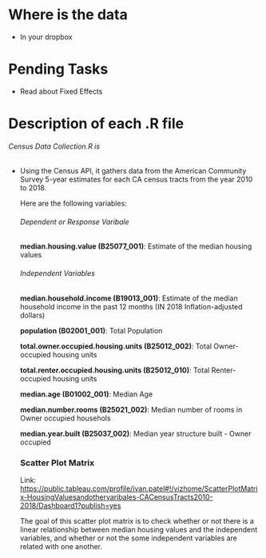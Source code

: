 # Where is the data
- In your dropbox 

# Pending Tasks
- Read about Fixed Effects

# Description of each .R file

###### Census Data Collection.R is 
- Using the Census API, it gathers data from the American Community Survey 5-year estimates for each CA census tracts from the year 2010 to 2018. 
  
  Here are the following variables:
  
  ###### Dependent or Response Varibale
  <b>median.housing.value (B25077_001)</b>: Estimate of the median housing values
  
  ###### Independent Variables
  <b>median.household.income (B19013_001)</b>: Estimate of the median household income in the past 12 months (IN 2018 Inflation-adjusted dollars)
  
  <b>population (B02001_001)</b>: Total Population
  
  <b>total.owner.occupied.housing.units (B25012_002)</b>: Total Owner-occupied housing units
  
  <b>total.renter.occupied.housing.units (B25012_010)</b>: Total Renter-occupied housing units
  
  <b>median.age (B01002_001)</b>: Median Age
  
  <b>median.number.rooms (B25021_002)</b>: Median number of rooms in Owner occupied househols
  
  <b>median.year.built (B25037_002)</b>: Median year structure built - Owner occupied
  
  
  ### Scatter Plot Matrix
  Link: https://public.tableau.com/profile/ivan.patel#!/vizhome/ScatterPlotMatrix-HousingValuesandothervaribales-CACensusTracts2010-2018/Dashboard1?publish=yes
  
  The goal of this scatter plot matrix is to check whether or not there is a linear relationship between median housing values and the independent variables, and whether or not the some independent variables are related with one another. 
  
  
   
